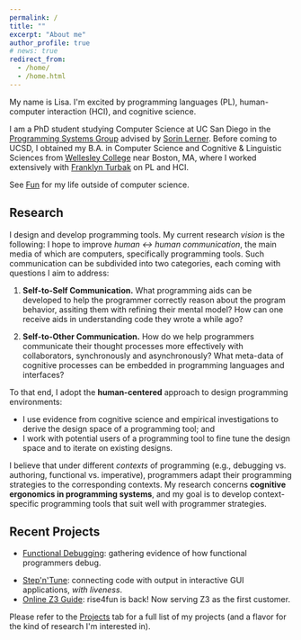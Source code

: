 ```yaml
---
permalink: /
title: ""
excerpt: "About me"
author_profile: true
# news: true
redirect_from: 
  - /home/
  - /home.html
---
```

My name is Lisa. I'm excited by programming languages (PL), human-computer interaction (HCI), and cognitive science. 

I am a PhD student studying Computer Science at UC San Diego in the [Programming Systems Group](http://cseweb.ucsd.edu/groups/progsys/) advised by [Sorin Lerner](http://cseweb.ucsd.edu/~lerner/). 
Before coming to UCSD, I obtained my B.A. in Computer Science and Cognitive & Linguistic Sciences from [Wellesley College](https://www.wellesley.edu) near Boston, MA, 
where I worked extensively with [Franklyn Turbak](https://cs.wellesley.edu/~fturbak/) on PL and HCI.

See [Fun](/fun/) for my life outside of computer science.
<!-- where I worked extensively with [Franklyn Turbak](https://cs.wellesley.edu/~fturbak/) on designing a textual representation for the block-based MIT App Inventor. -->

<!-- My academic interests lie in the intersection of programming languages and human-computer interaction, include programming language design, error reporting and handling, and human-(programming) language interaction. -->
<!-- Through programming tools that are user-friendly and accessible, I aspire to lower the boundaries to learning computer science and programming for everyone. -->

Research
------
I design and develop programming tools. My current research _vision_ is the following: I hope to improve *human <-> human communication*, the main media of which are computers, specifically programming tools. Such communication can be subdivided into two categories, each coming with questions I aim to address:

<!-- 1. **Tool Designer-to-User Communication.** How should the designer of a programming tool (languages, interfaces, etc.) effectively communicate their design intent and the capabilities of the tool to the user, so that the tool is learnable and usable? What needs to be done so that the users' needs are taken into consideration during the design and development of the tool?

2. **Programmer-to-Programmer Communication.** What needs to be done in a programming tool such that it helps a programmer understand code written by the others (including machines)? -->
1. **Self-to-Self Communication.** What programming aids can be developed to help the programmer correctly reason about the program behavior, assiting them with refining their mental model? How can one receive aids in understanding code they wrote a while ago?

2. **Self-to-Other Communication.** How do we help programmers communicate their thought processes more effectively with collaborators, synchronously and asynchronously? What meta-data of cognitive processes can be embedded in programming languages and interfaces?

<!-- old -->

<!-- I build interactive systems for programming, hoping to bring more cognitive ergonomics to programmer <-> computer communication in programming tasks. Note that this is a _two-way_ communication:

1. From the computer's perspective, with the abundance of information available when a program is being authored, modified and executed, I aim to present the most relevant information to the programmer in an appropriate manner using techniques such as **instrumentation** and **slicing**; and

2. From the programmer's perspective, I would like to improve the existing programming setup such as **the design of IDEs** and **input modalities** to ease the processes of code authoring, comprehension, navigation and debugging.-->

<!-- I aim to build programming tools that are **learnable, intuitive, and practical**.
- By _learnable_, I mean with a flat learning curve for everyone from beginners to experts.
- By _intuitive_, I mean cognitive ergonomic, matching tool usage with human cognition such that "what you mean is what you will get" (WYMIWYG).
- And, by _practical_, I mean scalable to real-world programming that often involves large-scale codebases and data. -->

To that end, I adopt the **human-centered** approach to design programming environments: 
- I use evidence from cognitive science and empirical investigations to derive the design space of a programming tool; and
- I work with potential users of a programming tool to fine tune the design space and to iterate on existing designs.

I believe that under different _contexts_ of programming (e.g., debugging vs. authoring, functional vs. imperative), programmers adapt their programming strategies to the corresponding contexts. 
My research concerns **cognitive ergonomics in programming systems**, and my goal is to develop context-specific programming tools that suit well with programmer strategies.
<!-- I incorporate potential users of my work early in the design process through **need-finding** and **participatory design**.  -->

<!-- To that end,  -->
<!-- I build **live programming**-based tools for various domains of programming, and  -->
<!-- I use **mixed methods** to understand programmers as well as to improve the design of programming environments. My life-long mission is to make programming a more enjoyable experience.  -->

<!-- , but I'm always open to adopt other programming techniques to build programming tools that make programming a more enjoyable experience. -->

Recent Projects
------
- [Functional Debugging](/projects/): gathering evidence of how functional programmers debug.
<!-- - [Live Synthesis Recognition](/projects/): live programming for the recognition of synthesized code. -->
- [Step'n'Tune](/projects/): connecting code with output in interactive GUI applications, _with liveness_.
- [Online Z3 Guide](/projects/): rise4fun is back! Now serving Z3 as the first customer.
<!-- - PBUnit: a live programming environment with built-in support for unit testing and example-centric programming. -->
<!-- - [Live Rust](/projects/): a Live Programming environment for Rust ownership and lifetimes. -->
<!-- - [Rust](/projects/): better Rust error reporting on lifetimes and ownerships. -->
<!-- - [SnipPy+](/projects/): an uninterrupted live programming-by-example synthesizer. -->

Please refer to the [Projects](/projects/) tab for a full list of my projects (and a flavor for the kind of research I'm interested in).

<!-- Recent Publications [Full List of Publications]()
======
1. **Ruanqianqian Huang**, Kasra Ferdowsifard, Ana Selvaraj, Adalbert Gerald Soosai Raj, Sorin Lerner. Investigating the Impact of Using a Live Programming Environment in a CS1 Course. _In preparation._
2. **Ruanqianqian Huang**. 2020. _The Design and Implementation of Venbrace, a Text Language for App Inventor._ Bachelor’s thesis. Wellesley College.
3. **Ruanqianqian Huang** and Franklyn Turbak. 2019. A Design for Bidirectional Conversion between Blocks and Text for App Inventor. In _2019 IEEE Blocks and BeyondWorkshop (B&B)_, Memphis, TN, USA, 2019, pp. 87-89. -->



<!-- My interests include but are not limited to:
- Programming languages
- Human-Computer Interaction
- Software engineering
- Cognitive Science
- Languages
- Music: Classical, Jazz, and Rock
- Historical Fiction
- Classic Movies
- K-Drama
- Cooking
- Weight Training
- Figure Skating -->

<!-- News
======
* Aug 1, 2020: I started my PhD Program at UCSD in the [ProgSys Group](http://cseweb.ucsd.edu/groups/progsys/).
* May 31, 2020: I graduated from Wellesley College with Summa Cum Laude.
* May 28, 2020: I received the Academic Achievement Award in Computer Science from the Dept. of Computer Science at Wellesley College.
* May 19, 2020: I defended my undergraduate thesis and received Honors in Computer Science. -->
